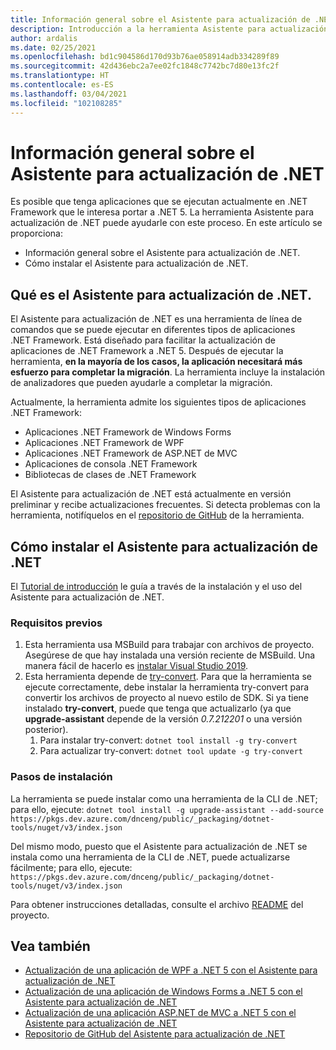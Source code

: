 ```yaml
---
title: Información general sobre el Asistente para actualización de .NET
description: Introducción a la herramienta Asistente para actualización de .NET que ayuda a migrar desde .NET Framework y actualiza los proyectos a .NET 5.
author: ardalis
ms.date: 02/25/2021
ms.openlocfilehash: bd1c904586d170d93b76ae058914adb334289f89
ms.sourcegitcommit: 42d436ebc2a7ee02fc1848c7742bc7d80e13fc2f
ms.translationtype: HT
ms.contentlocale: es-ES
ms.lasthandoff: 03/04/2021
ms.locfileid: "102108285"
---
```

# <a name="overview-of-the-net-upgrade-assistant"></a>Información general sobre el Asistente para actualización de .NET

Es posible que tenga aplicaciones que se ejecutan actualmente en .NET Framework que le interesa portar a .NET 5. La herramienta Asistente para actualización de .NET puede ayudarle con este proceso. En este artículo se proporciona:

* Información general sobre el Asistente para actualización de .NET.
* Cómo instalar el Asistente para actualización de .NET.

## <a name="what-is-the-net-upgrade-assistant"></a>Qué es el Asistente para actualización de .NET.

El Asistente para actualización de .NET es una herramienta de línea de comandos que se puede ejecutar en diferentes tipos de aplicaciones .NET Framework. Está diseñado para facilitar la actualización de aplicaciones de .NET Framework a .NET 5. Después de ejecutar la herramienta, **en la mayoría de los casos, la aplicación necesitará más esfuerzo para completar la migración**. La herramienta incluye la instalación de analizadores que pueden ayudarle a completar la migración.

Actualmente, la herramienta admite los siguientes tipos de aplicaciones .NET Framework:

- Aplicaciones .NET Framework de Windows Forms
- Aplicaciones .NET Framework de WPF
- Aplicaciones .NET Framework de ASP.NET de MVC
- Aplicaciones de consola .NET Framework
- Bibliotecas de clases de .NET Framework

El Asistente para actualización de .NET está actualmente en versión preliminar y recibe actualizaciones frecuentes. Si detecta problemas con la herramienta, notifíquelos en el [repositorio de GitHub](https://github.com/dotnet/upgrade-assistant) de la herramienta.

## <a name="how-to-install-the-net-upgrade-assistant"></a>Cómo instalar el Asistente para actualización de .NET

El [Tutorial de introducción](https://aka.ms/dotnet-upgrade-assistant-install) le guía a través de la instalación y el uso del Asistente para actualización de .NET.

### <a name="prerequisites"></a>Requisitos previos

1. Esta herramienta usa MSBuild para trabajar con archivos de proyecto. Asegúrese de que hay instalada una versión reciente de MSBuild. Una manera fácil de hacerlo es [instalar Visual Studio 2019](https://visualstudio.microsoft.com/downloads/).
1. Esta herramienta depende de [try-convert](https://github.com/dotnet/try-convert). Para que la herramienta se ejecute correctamente, debe instalar la herramienta try-convert para convertir los archivos de proyecto al nuevo estilo de SDK. Si ya tiene instalado **try-convert**, puede que tenga que actualizarlo (ya que **upgrade-assistant** depende de la versión _0.7.212201_ o una versión posterior).
    1. Para instalar try-convert: `dotnet tool install -g try-convert`
    1. Para actualizar try-convert: `dotnet tool update -g try-convert`

### <a name="installation-steps"></a>Pasos de instalación

La herramienta se puede instalar como una herramienta de la CLI de .NET; para ello, ejecute: `dotnet tool install -g upgrade-assistant --add-source https://pkgs.dev.azure.com/dnceng/public/_packaging/dotnet-tools/nuget/v3/index.json`

Del mismo modo, puesto que el Asistente para actualización de .NET se instala como una herramienta de la CLI de .NET, puede actualizarse fácilmente; para ello, ejecute: `https://pkgs.dev.azure.com/dnceng/public/_packaging/dotnet-tools/nuget/v3/index.json`

Para obtener instrucciones detalladas, consulte el archivo [README](https://github.com/dotnet/upgrade-assistant) del proyecto.

## <a name="see-also"></a>Vea también

- [Actualización de una aplicación de WPF a .NET 5 con el Asistente para actualización de .NET](upgrade-assistant-wpf-framework.md)
- [Actualización de una aplicación de Windows Forms a .NET 5 con el Asistente para actualización de .NET](upgrade-assistant-winforms-framework.md)
- [Actualización de una aplicación ASP.NET de MVC a .NET 5 con el Asistente para actualización de .NET](upgrade-assistant-aspnetmvc.md)
- [Repositorio de GitHub del Asistente para actualización de .NET](https://github.com/dotnet/upgrade-assistant)
